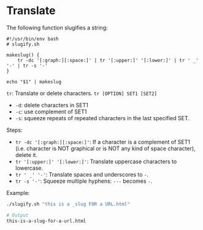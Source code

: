 # Translate

The following function slugifies a string:

```
#!/usr/bin/env bash
# slugify.sh

makeslug() {
	tr -dc '[:graph:][:space:]' | tr '[:upper:]' '[:lower:]' | tr ' _' '-' | tr -s '-'
}

echo "$1" | makeslug
```
`tr`: Translate or delete characters. `tr [OPTION] SET1 [SET2]`

* `-d`: delete characters in SET1
* `-c`: use complement of SET1
* `-s`: squeeze repeats of repeated characters in the last specified SET.

Steps:

* `tr -dc '[:graph:][:space:]'`: If a character is a complement of SET1 (i.e. character is NOT graphical or is NOT any kind of space character), delete it.
* `tr '[:upper:]' '[:lower:]'`: Translate uppercase characters to lowercase.
* `tr ' _' '-'`: Translate spaces and underscores to `-`.
* `tr -s '-'`: Squeeze multiple hyphens: `---` becomes `-`. 

Example:
```bash
./slugify.sh "this is a _slug FOR a URL.html"

# Output
this-is-a-slug-for-a-url.html
```

